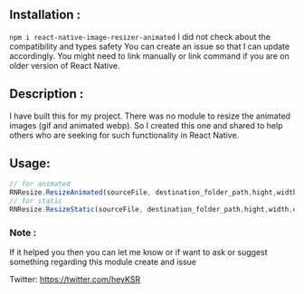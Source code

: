 ## Installation : 
```npm i react-native-image-resizer-animated```
I did not check about the compatibility and types safety
You can create an issue so that I can update accordingly.
You might need to link manually or link command if you are on older version of React Native.

## Description :
I have built this for my project. There was no module to resize the animated images (gif and animated webp). So I created this one and shared to help others who are seeking for such functionality in React Native.

## Usage:
 ``` js
 // for animated
 RNResize.ResizeAnimated(sourceFile, destination_folder_path,hight,width,quality).then(res=>"file://"+res)
 // for static
 RNResize.ResizeStatic(sourceFile, destination_folder_path,hight,width,quality).then(res=>"file://"+res)
``` 

### Note :
If it helped you then you can let me know or if want to ask or suggest something regarding this module create and issue

 Twitter: https://twitter.com/heyKSR
